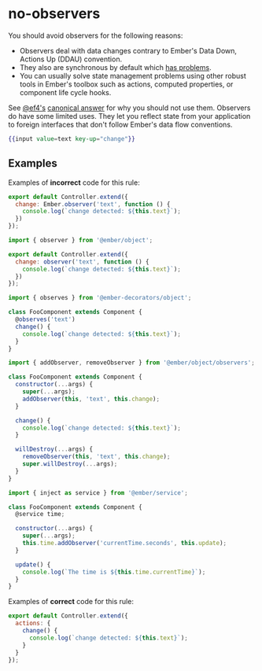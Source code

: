 # no-observers

You should avoid observers for the following reasons:

* Observers deal with data changes contrary to Ember's Data Down, Actions Up (DDAU) convention.
* They also are synchronous by default which [has problems](https://emberjs.github.io/rfcs/0494-async-observers.html#motivation).
* You can usually solve state management problems using other robust tools in Ember's toolbox such as actions, computed properties, or component life cycle hooks.

See [@ef4's](https://github.com/ef4/) [canonical answer](https://discuss.emberjs.com/t/why-should-i-not-use-observers-in-my-ember-application/16868/3) for why you should not use them.
Observers do have some limited uses. They let you reflect state from your application to foreign interfaces that don't follow Ember's data flow conventions.

```hbs
{{input value=text key-up="change"}}
```

## Examples

Examples of **incorrect** code for this rule:

```js
export default Controller.extend({
  change: Ember.observer('text', function () {
    console.log(`change detected: ${this.text}`);
  })
});
```

```js
import { observer } from '@ember/object';

export default Controller.extend({
  change: observer('text', function () {
    console.log(`change detected: ${this.text}`);
  })
});
```

```js
import { observes } from '@ember-decorators/object';

class FooComponent extends Component {
  @observes('text')
  change() {
    console.log(`change detected: ${this.text}`);
  }
}
```

```js
import { addObserver, removeObserver } from '@ember/object/observers';

class FooComponent extends Component {
  constructor(...args) {
    super(...args);
    addObserver(this, 'text', this.change);
  }

  change() {
    console.log(`change detected: ${this.text}`);
  }

  willDestroy(...args) {
    removeObserver(this, 'text', this.change);
    super.willDestroy(...args);
  }
}
```

```js
import { inject as service } from '@ember/service';

class FooComponent extends Component {
  @service time;

  constructor(...args) {
    super(...args);
    this.time.addObserver('currentTime.seconds', this.update);
  }

  update() {
    console.log(`The time is ${this.time.currentTime}`);
  }
}
```

Examples of **correct** code for this rule:

```javascript
export default Controller.extend({
  actions: {
    change() {
      console.log(`change detected: ${this.text}`);
    }
  }
});
```
